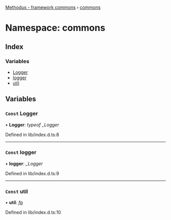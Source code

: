 [Methodus - framework commons](../globals.md) › [commons](modules/framework/common/commons.md)

# Namespace: commons

## Index

### Variables

* [Logger](#const-logger)
* [logger](#const-logger)
* [util](#const-util)

## Variables

### `Const` Logger

• **Logger**: *typeof _Logger*

Defined in lib/index.d.ts:8

___

### `Const` logger

• **logger**: *_Logger*

Defined in lib/index.d.ts:9

___

### `Const` util

• **util**: *[fp](../classes/fp.md)*

Defined in lib/index.d.ts:10
